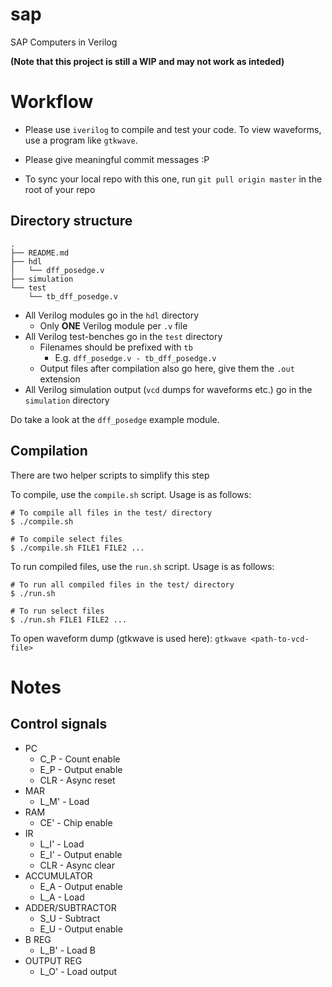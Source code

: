 # sap

SAP Computers in Verilog

**(Note that this project is still a WIP and may not work as inteded)**

# Workflow

-   Please use `iverilog` to compile and test your code. To view waveforms, use a program like `gtkwave`.

-   Please give meaningful commit messages :P

-   To sync your local repo with this one, run `git pull origin master` in the root of your repo

## Directory structure

    .
    ├── README.md
    ├── hdl
    │   └── dff_posedge.v
    ├── simulation
    └── test
        └── tb_dff_posedge.v

-   All Verilog modules go in the `hdl` directory
    -   Only **ONE** Verilog module per `.v` file
-   All Verilog test-benches go in the `test` directory
    -   Filenames should be prefixed with `tb`
        -   E.g. `dff_posedge.v - tb_dff_posedge.v`
    -   Output files after compilation also go here, give them the `.out` extension
-   All Verilog simulation output (`vcd` dumps for waveforms etc.) go in the `simulation` directory

Do take a look at the `dff_posedge` example module.

## Compilation

There are two helper scripts to simplify this step

To compile, use the `compile.sh` script. Usage is as follows:

``` {.sh}
# To compile all files in the test/ directory
$ ./compile.sh

# To compile select files
$ ./compile.sh FILE1 FILE2 ...
```

To run compiled files, use the `run.sh` script. Usage is as follows:

``` {.sh}
# To run all compiled files in the test/ directory
$ ./run.sh

# To run select files
$ ./run.sh FILE1 FILE2 ...
```

To open waveform dump (gtkwave is used here): `gtkwave <path-to-vcd-file>`

# Notes

## Control signals

-   PC
    -   C_P - Count enable
    -   E_P - Output enable
    -   CLR - Async reset
-   MAR
    -   L_M' - Load
-   RAM
    -   CE' - Chip enable
-   IR
    -   L_I' - Load
    -   E_I' - Output enable
    -   CLR - Async clear
-   ACCUMULATOR
    -   E_A - Output enable
    -   L_A - Load
-   ADDER/SUBTRACTOR
    -   S_U - Subtract
    -   E_U - Output enable
-   B REG
    -   L_B' - Load B
-   OUTPUT REG
    -   L_O' - Load output

